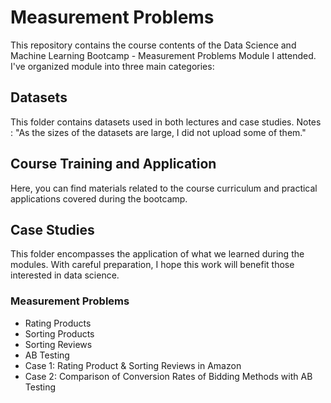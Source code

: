 # Measurement Problems

This repository contains the course contents of the Data Science and Machine Learning Bootcamp - Measurement Problems Module I attended. I've organized module into three main categories:

## Datasets
This folder contains datasets used in both lectures and case studies.
Notes : "As the sizes of the datasets are large, I did not upload some of them."

## Course Training and Application
Here, you can find materials related to the course curriculum and practical applications covered during the bootcamp.

## Case Studies
This folder encompasses the application of what we learned during the modules. With careful preparation, I hope this work will benefit those interested in data science.

### Measurement Problems
- Rating Products
- Sorting Products
- Sorting Reviews
- AB Testing
- Case 1: Rating Product & Sorting Reviews in Amazon
- Case 2: Comparison of Conversion Rates of Bidding Methods with AB Testing
